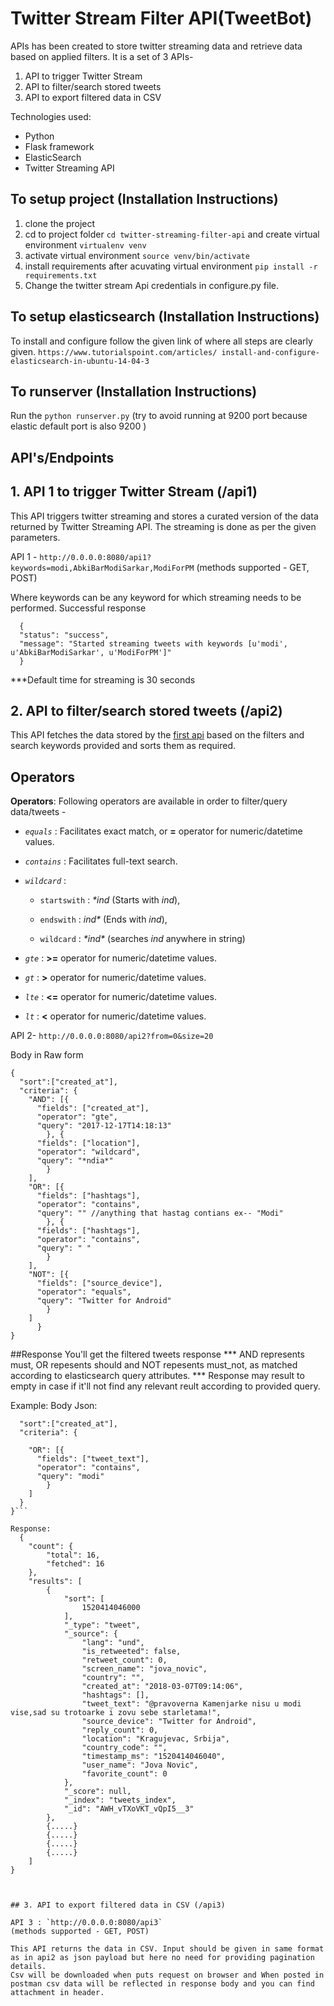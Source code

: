 # Twitter Stream Filter API(TweetBot)

APIs has been created to store twitter streaming data and retrieve data based on applied filters. It is a set of 3 APIs-
1. API to trigger Twitter Stream
2. API to filter/search stored tweets
3. API to export filtered data in CSV

Technologies used:
  - Python
  - Flask framework
  - ElasticSearch 
  - Twitter Streaming API
  
## To setup project (Installation Instructions)
  1. clone the project
  2. cd to project folder `cd twitter-streaming-filter-api` and create virtual environment
  `virtualenv venv`
  3. activate virtual environment
  `source venv/bin/activate`
  4. install requirements after acuvating virtual environment
  `pip install -r requirements.txt`
  5. Change the twitter stream Api credentials in configure.py file.

## To setup elasticsearch (Installation Instructions)
  To install and configure follow the given link of where all steps are clearly given.
  `https://www.tutorialspoint.com/articles/ install-and-configure-elasticsearch-in-ubuntu-14-04-3`

## To runserver (Installation Instructions)
Run the `python runserver.py` (try to avoid running at 9200 port because elastic default port is also 9200 )
  
## API's/Endpoints
## 1. API 1 to trigger Twitter Stream (/api1)
This API triggers twitter streaming and stores a curated version of the data returned by Twitter Streaming API. The streaming is done as per the given parameters.

API 1 - `http://0.0.0.0:8080/api1?keywords=modi,AbkiBarModiSarkar,ModiForPM`
(methods supported - GET, POST)

Where keywords can be any keyword for which streaming needs to be performed.
Successful response
```
  {
  "status": "success",
  "message": "Started streaming tweets with keywords [u'modi', u'AbkiBarModiSarkar', u'ModiForPM']"
  }
  ```
  ***Default time for streaming is 30 seconds


## 2. API to filter/search stored tweets (/api2)
This API fetches the data stored by the [first api](#1-api-to-trigger-twitter-stream) based on the filters and search keywords provided and sorts them as required.
## Operators

**Operators**: Following operators are available in order to filter/query data/tweets -

* _```equals```_ : Facilitates exact match, or **=** operator for numeric/datetime values.

* _```contains```_ : Facilitates full-text search.

* _```wildcard```_ : 

  * ```startswith``` : _*ind_ (Starts with *ind*), 
  
  * ```endswith``` : _ind*_ (Ends with *ind*), 
  
  * ```wildcard``` : _\*ind\*_ (searches *ind* anywhere in string)

* _```gte```_ : **>=** operator for numeric/datetime values.

* _```gt```_ : **>** operator for numeric/datetime values.

* _```lte```_ : **<=** operator for numeric/datetime values.

* _```lt```_ : **<** operator for numeric/datetime values.


API 2- `http://0.0.0.0:8080/api2?from=0&size=20`

Body in Raw form 
```
{
  "sort":["created_at"],              
  "criteria": {
    "AND": [{
      "fields": ["created_at"], 
      "operator": "gte",    
      "query": "2017-12-17T14:18:13"
        }, {
      "fields": ["location"],
      "operator": "wildcard",
      "query": "*ndia*"
        }
    ],
    "OR": [{
      "fields": ["hashtags"],
      "operator": "contains",
      "query": "" //anything that hastag contians ex-- "Modi"
        }, {
      "fields": ["hashtags"],
      "operator": "contains",
      "query": " "
        }
    ],
    "NOT": [{
      "fields": ["source_device"],
      "operator": "equals",
      "query": "Twitter for Android"
        }
    ]
      }
}
```
##Response
 You'll get the filtered tweets response
 *** AND represents must, OR repesents should and NOT repesents must_not, as matched according to elasticsearch query attributes.
 *** Response may result to empty in case if it'll not find any relevant reult according to provided query.

Example:
Body Json:

```{
  "sort":["created_at"],              
  "criteria": {
    
    "OR": [{
      "fields": ["tweet_text"],
      "operator": "contains",
      "query": "modi"
        }
    ]
  }
}```

Response:
  {
    "count": {
        "total": 16,
        "fetched": 16
    },
    "results": [
        {
            "sort": [
                1520414046000
            ],
            "_type": "tweet",
            "_source": {
                "lang": "und",
                "is_retweeted": false,
                "retweet_count": 0,
                "screen_name": "jova_novic",
                "country": "",
                "created_at": "2018-03-07T09:14:06",
                "hashtags": [],
                "tweet_text": "@pravoverna Kamenjarke nisu u modi vise,sad su trotoarke i zovu sebe starletama!",
                "source_device": "Twitter for Android",
                "reply_count": 0,
                "location": "Kragujevac, Srbija",
                "country_code": "",
                "timestamp_ms": "1520414046040",
                "user_name": "Jova Novic",
                "favorite_count": 0
            },
            "_score": null,
            "_index": "tweets_index",
            "_id": "AWH_vTXoVKT_vQpI5__3"
        },
        {.....}
        {.....}
        {.....}
        {.....}
    ]
}

 

## 3. API to export filtered data in CSV (/api3)

API 3 : `http://0.0.0.0:8080/api3`
(methods supported - GET, POST)

This API returns the data in CSV. Input should be given in same format as in api2 as json payload but here no need for providing pagination details.
Csv will be downloaded when puts request on browser and When posted in postman csv data will be reflected in response body and you can find attachment in header.

